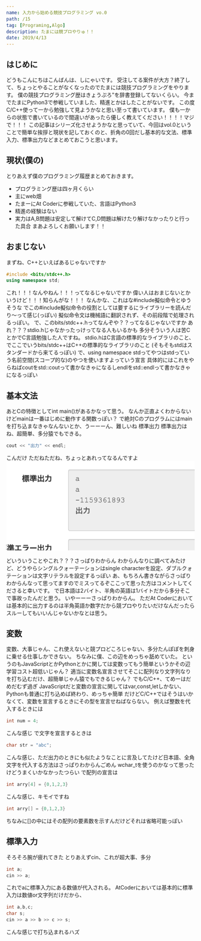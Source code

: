 ```yaml
---
name: 入力から始める競技プログラミング vo.0
path: /15
tag: [Programing,Algo]
description: たまには競プロやりゅ！！
date: 2019/4/13
---
```


## はじめに
どうもこんにちはこんばんは、しにゃいです。
受注してる案件が大方？終了して、ちょっとやることがなくなったのでたまには競技プログラミングをやります。
僕の競技プログラミング歴はきょうぷろ"を辞書登録してないくらい。
今までたまにPython3で参戦していました、精進とかはしたことがないです。
この度C/C++使って一から勉強して見ようかなと思い至って書いています。
僕も一からの状態で書いているので間違いがあったら優しく教えてください！！！！マジで！！！ この記事はシリーズ化させようかなと思っていて、今回はvol.0ということで簡単な挨拶と現状を記しておくのと、折角の0回だし基本的な文法、標準入力、標準出力などまとめておこうと思います。
## 現状(僕の)
とりあえず僕のプログラミング履歴まとめておきます。
* プログラミング歴は四ヶ月くらい
* 主にweb畑
* たまーにAt Coderに参戦していた、言語はPython3
* 精進の経験はない
* 実力はA,B問題は安定して解けてC,D問題は解けたり解けなかったりと行った具合
まあよろしくお願いします！！
## おまじない
まずね、C++といえばあるじゃないですか
```C++
#include <bits/stdc++.h>
using namespace std;
```
これ！！！なんやねん！！！ってなるじゃないですか
偉い人はおまじないとかいうけど！！！知らんがな！！！
なんかな、これはな#include擬似命令とゆうそうな
でこの#include擬似命令の役割としては要するにライブラリーを読んだり〜って感じ(っぽい)
擬似命令文は機械語に翻訳されず、その前段階で処理されるっぽい。
で、このbits/stdc++.hってなんぞや？？ってなるじゃないですか
あれ？？？stdio.hじゃなかったっけってなる人もいるかも
多分そういう人は苦CとかでC言語勉強した人ですね。
stdio.hはC言語の標準的なライブラリのこと、でここでいうbits/stdc++はC++の標準的なライブラリのこと
(そもそもstdはスタンダードから来てるっぽい)
で、using namespace stdってやつはstdっていう名前空間(スコープ的な)のやつを使いますよっていう宣言
具体的にはこれをやらねばcoutをstd::coutって書かなきゃになるしendlをstd::endlって書かなきゃになるっぽい
## 基本文法
あとCの特徴としてint main()があるかなって思う。
なんか正直よくわからないけどmainは一番はじめに動作する関数っぽい？
で絶対Cのプログラムにはmainを打ち込まなきゃなんないとか、うーーーん、難しいね
標準出力
標準出力はね、超簡単、多分猿でもできる。
```C++
cout << "出力" << endl;
```
こんだけ
ただねただね、ちょっとあれってなるんですよ
<img src="/static/15-3.png" />

どいういうことやこれ？？？さっぱりわからん
わからんなりに調べてみたけど、どうやらシングルクォーテーションはsingle characterを設定、ダブルクォテーションは文字リテラルを設定するっぽい
あ、もちろん書きながらさっぱりわからんなって思ってますのでミスってるぞここって思った方はコメントしてくださると幸いです。
で日本語は2バイト、半角の英語は1バイトだから多分そこで事故ったんだと思う。
いやーーーさっぱりわからん。
ただAt Coderにおいては基本的に出力するのは半角英語か数字だから競プロやりたいだけなんだったらスルーしてもいいんじゃないかなとは思う。
## 変数
変数、大事じゃん、これ使えないと競プロどころじゃない、多分たんぽぽを刺身に乗せる仕事しかできない。
ちなみに僕、この辺をめっちゃ舐めていた。
というのもJavaScriptとかPythonとかに関しては変数ってもう簡単というかその辺学習コスト超低いじゃん？
適当に変数名宣言させてそこに配列なり文字列なりを打ち込むだけ、超簡単じゃん猿でもできるじゃん？
でもC/C++、てめーはだめだむず過ぎ
JavaScriptだと変数の宣言に関してはvar,const,letしかない、Pythonも普通に打ち込めば終わり、めっちゃ簡単
だけどC/C++ではそうはいかなくて、変数を宣言するときにその型を宣言せねばならない。
例えば整数を代入するときには
```C++
int num = 4;
```
こんな感じ
で文字を宣言するときは
```C++
char str = "abc";
```
こんな感じ、ただ出力のときにも似たようなことに言及してたけど日本語、全角文字を代入する方法はさっぱりわからんごめん
wchar_tを使うのかなって思ったけどうまくいかなかったつらい
で配列の宣言は
```C++
int arry[4] = {0,1,2,3}
```
こんな感じ、キモイですね
```C++
int arry[] = {0,1,2,3}
```
ちなみに[]の中にはその配列の要素数を示すんだけどそれは省略可能っぽい
## 標準入力
そろそろ腕が疲れてきた
とりあえずcin、これが超大事、多分
```C++
int a;
cin >> a;
```
これでaに標準入力にある数値が代入される。
AtCoderにおいては基本的に標準入力は数値or文字列だけだから、
```C++
int a,b,c;
char s;
cin >> a >> b >> c >> s;
```
こんな感じで打ち込まれるハズ